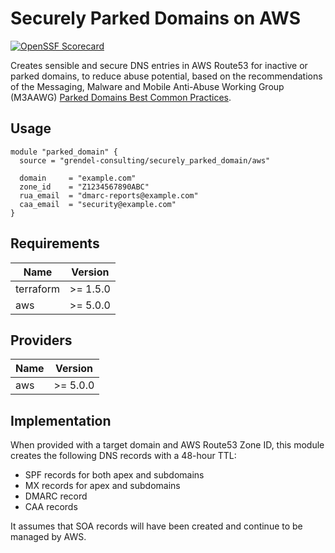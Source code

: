 # Securely Parked Domains on AWS
[![OpenSSF Scorecard](https://api.scorecard.dev/projects/github.com/grendel-consulting/terraform-aws-securely_parked_domain/badge)](https://scorecard.dev/viewer/?uri=github.com/grendel-consulting/terraform-aws-securely_parked_domain)

Creates sensible and secure DNS entries in AWS Route53 for inactive or parked domains, to reduce abuse potential, based on the recommendations of the Messaging, Malware and Mobile Anti-Abuse Working Group (M3AAWG) [Parked Domains Best Common Practices](https://www.m3aawg.org/sites/default/files/m3aawg_parked_domains_bcp-2022-06.pdf).

## Usage

```hcl
module "parked_domain" {
  source = "grendel-consulting/securely_parked_domain/aws"

  domain     = "example.com"
  zone_id    = "Z1234567890ABC"
  rua_email  = "dmarc-reports@example.com"
  caa_email  = "security@example.com"
}
```

## Requirements

| Name | Version |
|------|---------|
| terraform | >= 1.5.0 |
| aws | >= 5.0.0 |

## Providers

| Name | Version |
|------|---------|
| aws | >= 5.0.0 |

## Implementation

When provided with a target domain and AWS Route53 Zone ID, this module creates the following DNS records with a 48-hour TTL:

- SPF records for both apex and subdomains
- MX records for apex and subdomains
- DMARC record
- CAA records

It assumes that SOA records will have been created and continue to be managed by AWS.
